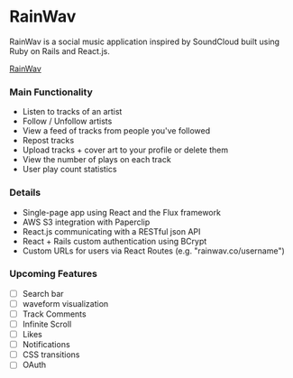 # RainWav

RainWav is a social music application inspired by SoundCloud built using Ruby on Rails
and React.js.

[RainWav][live]

[live]: http://rainwav.co/

### Main Functionality

* Listen to tracks of an artist
* Follow / Unfollow artists
* View a feed of tracks from people you've followed
* Repost tracks
* Upload tracks + cover art to your profile or delete them
* View the number of plays on each track
* User play count statistics

### Details

* Single-page app using React and the Flux framework
* AWS S3 integration with Paperclip
* React.js communicating with a RESTful json API
* React + Rails custom authentication using BCrypt
* Custom URLs for users via React Routes (e.g. "rainwav.co/username")

### Upcoming Features
- [ ] Search bar
- [ ] waveform visualization
- [ ] Track Comments
- [ ] Infinite Scroll
- [ ] Likes
- [ ] Notifications
- [ ] CSS transitions
- [ ] OAuth

